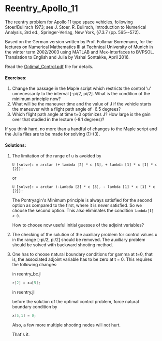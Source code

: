 # Reentry_Apollo_11

The reentry problem for Apollo 11 type space vehicles, following Stoer/Bulirsch 1973; see
J. Stoer, R. Bulirsch, Introduction to Numerical Analysis, 3rd ed., Springer-Verlag, New York, §7.3.7 (pp. 565--572).

Based on the German version written by Prof. Folkmar Bornemann, for the lectures on Numerical Mathematics III at Technical University of Munich in the winter term 2002/2003 using MATLAB and Mex-Interfaces to BVPSOL. Translation to English and Julia
by Vishal Sontakke, April 2016.

Read the [Optimal_Control.pdf](./Optimal_Control.pdf) file for details.

#### Exercises:

1. Change the passage in the Maple script which restricts the control 'u' unnecessarily to the interval [-pi/2, pi/2]. What is the condition of the minimum principle now?
2. What will be the maneuver time and the value of J if the vehicle starts the maneuver with a flight path angle of -6.5 degrees?
3. Which flight path angle at time t=0 optimizes J? How large is the gain over that studied in the lecture (-8.1 degrees)?

If you think hard, no more than a handful of changes to the Maple script and the Julia files are to be made for solving (1)-(3).

#### Solutions:

1. The limitation of the range of u is avoided by
	```    
	U [solve]: = arctan (+ lambda [2] * c [3], + lambda [1] * x [1] * c [2]):
	```
	or
  	```
  	U [solve]: = arctan (-Lambda [2] * c [3], - lambda [1] * x [1] * c [2]):
  	```
    The Pontryagin's Minimum principle is always satisfied for the second option as compared to the first, where it is never satisfied. So we choose the second option. This also eliminates the condition `lambda[1] < 0`.

	How to choose now useful initial guesses of the adjoint variables?

2. The checking of the solution of the auxiliary problem for control values u ​​in the range [-pi/2, pi/2] should be removed. The auxiliary problem should be solved with backward shooting method.

3. One has to choose natural boundary conditions for gamma at t=0, that is, the associated adjoint variable has to be zero at t = 0. This requires the following changes:

	in reentry_bc.jl
    ```c
	r[2] = xa[5];
	```
    in reentry.jl

    before the solution of the optimal control problem, force natural boundary condition by
    ```c
    x[5,1] = 0;
	```

    Also, a few more multiple shooting nodes will not hurt.

    That's it.
